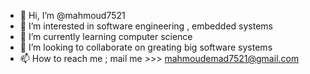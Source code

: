 - 👋 Hi, I’m @mahmoud7521
- 👀 I’m interested in software engineering , embedded systems
- 🌱 I’m currently learning computer science
- 💞️ I’m looking to collaborate on greating big software systems
- 📫 How to reach me ; mail me >>> mahmoudemad7521@gmail.com
